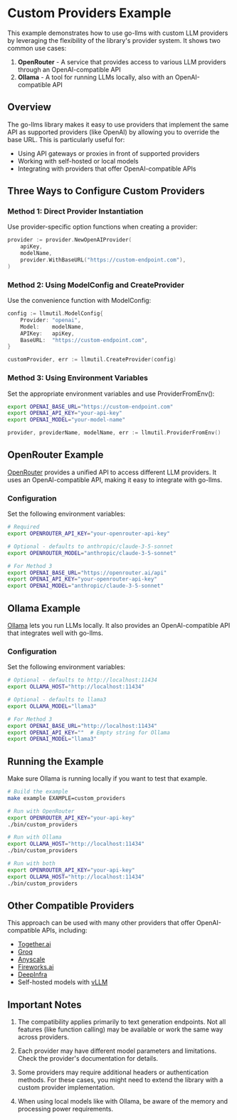 # Custom Providers Example

This example demonstrates how to use go-llms with custom LLM providers by leveraging the flexibility of the library's provider system. It shows two common use cases:

1. **OpenRouter** - A service that provides access to various LLM providers through an OpenAI-compatible API
2. **Ollama** - A tool for running LLMs locally, also with an OpenAI-compatible API

## Overview

The go-llms library makes it easy to use providers that implement the same API as supported providers (like OpenAI) by allowing you to override the base URL. This is particularly useful for:

- Using API gateways or proxies in front of supported providers
- Working with self-hosted or local models
- Integrating with providers that offer OpenAI-compatible APIs

## Three Ways to Configure Custom Providers

### Method 1: Direct Provider Instantiation

Use provider-specific option functions when creating a provider:

```go
provider := provider.NewOpenAIProvider(
    apiKey,
    modelName,
    provider.WithBaseURL("https://custom-endpoint.com"),
)
```

### Method 2: Using ModelConfig and CreateProvider

Use the convenience function with ModelConfig:

```go
config := llmutil.ModelConfig{
    Provider: "openai",
    Model:    modelName,
    APIKey:   apiKey,
    BaseURL:  "https://custom-endpoint.com",
}

customProvider, err := llmutil.CreateProvider(config)
```

### Method 3: Using Environment Variables

Set the appropriate environment variables and use ProviderFromEnv():

```bash
export OPENAI_BASE_URL="https://custom-endpoint.com"
export OPENAI_API_KEY="your-api-key"
export OPENAI_MODEL="your-model-name"
```

```go
provider, providerName, modelName, err := llmutil.ProviderFromEnv()
```

## OpenRouter Example

[OpenRouter](https://openrouter.ai/) provides a unified API to access different LLM providers. It uses an OpenAI-compatible API, making it easy to integrate with go-llms.

### Configuration

Set the following environment variables:

```bash
# Required
export OPENROUTER_API_KEY="your-openrouter-api-key"

# Optional - defaults to anthropic/claude-3-5-sonnet
export OPENROUTER_MODEL="anthropic/claude-3-5-sonnet"

# For Method 3
export OPENAI_BASE_URL="https://openrouter.ai/api"
export OPENAI_API_KEY="your-openrouter-api-key"
export OPENAI_MODEL="anthropic/claude-3-5-sonnet"
```

## Ollama Example

[Ollama](https://ollama.ai/) lets you run LLMs locally. It also provides an OpenAI-compatible API that integrates well with go-llms.

### Configuration

Set the following environment variables:

```bash
# Optional - defaults to http://localhost:11434
export OLLAMA_HOST="http://localhost:11434"

# Optional - defaults to llama3
export OLLAMA_MODEL="llama3"

# For Method 3
export OPENAI_BASE_URL="http://localhost:11434"
export OPENAI_API_KEY=""  # Empty string for Ollama
export OPENAI_MODEL="llama3"
```

## Running the Example

Make sure Ollama is running locally if you want to test that example.

```bash
# Build the example
make example EXAMPLE=custom_providers

# Run with OpenRouter
export OPENROUTER_API_KEY="your-api-key"
./bin/custom_providers

# Run with Ollama
export OLLAMA_HOST="http://localhost:11434"
./bin/custom_providers

# Run with both
export OPENROUTER_API_KEY="your-api-key"
export OLLAMA_HOST="http://localhost:11434"
./bin/custom_providers
```

## Other Compatible Providers

This approach can be used with many other providers that offer OpenAI-compatible APIs, including:

- [Together.ai](https://www.together.ai/)
- [Groq](https://groq.com/)
- [Anyscale](https://www.anyscale.com/)
- [Fireworks.ai](https://fireworks.ai/)
- [DeepInfra](https://deepinfra.com/)
- Self-hosted models with [vLLM](https://github.com/vllm-project/vllm)

## Important Notes

1. The compatibility applies primarily to text generation endpoints. Not all features (like function calling) may be available or work the same way across providers.

2. Each provider may have different model parameters and limitations. Check the provider's documentation for details.

3. Some providers may require additional headers or authentication methods. For these cases, you might need to extend the library with a custom provider implementation.

4. When using local models like with Ollama, be aware of the memory and processing power requirements.